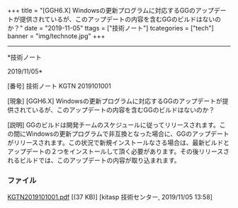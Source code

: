 ﻿+++
title = "[GGH6.X] Windowsの更新プログラムに対応するGGのアップデートが提供されているが、このアップデートの内容を含むGGのビルドはないのか？"
date = "2019-11-05"
ttags = ["技術ノート"]
tcategories = ["tech"]
banner = "img/technote.jpg"
+++

-----------------------------------------------------------------------------------------------------------------------------

*技術ノート

2019/11/05*


[番号]
技術ノート KGTN 2019101001

[現象]
[GGH6.X]
Windowsの更新プログラムに対応するGGのアップデートが提供されているが、このアップデートの内容を含むGGのビルドはないのか？

[説明]
GGのビルドは開発チームのスケジュールに従ってリリースされます。この間にWindowsの更新プログラムで非互換となった場合に、GGのアップデートがリリースされます。この状況で新規インストールなさる場合は、最新ビルドとアップデートの２つをインストールして頂く必要があります。その後リリースされるビルドでは、このアップデートの内容が取り込まれます。


### ファイル

 
 


[KGTN2019101001.pdf](http://techreport.kitasp.net/attachments/download/4403/KGTN2019101001.pdf)
 [(37 KB)] [kitasp 技術センター, 2019/11/05
13:58]


 


 

